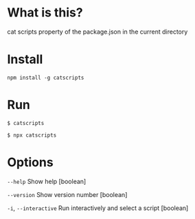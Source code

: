 # What is this?

cat scripts property of the package.json in the current directory

# Install

```
npm install -g catscripts
```

# Run

```
$ catscripts
```
```
$ npx catscripts
```

# Options

`--help` Show help [boolean]

`--version` Show version number [boolean]

`-i`, `--interactive` Run interactively and select a script [boolean]
